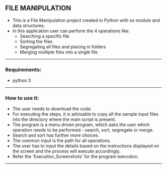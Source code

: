 ## FILE MANIPULATION
-  This is a File Manipulation project created in Python with os module and data structures.
-  In this application user can perform the 4 operations like:
	- Searching a specific file
	- Sorting the files
	- Segregating all files and placing in folders
	- Merging multiple files into a single file

***

### Requirements:
- python 3

***

### How to use it:
- The user needs to download the code.
- For executing the steps, it is advisable to copy all the sample input files into the directory where the main script is present.
- The program is a menu driven program, which asks the user which operation needs to be performed - search, sort, segregate or merge.
- Search and sort has further more choices.
- The common input is the path for all operations.
- The user has to input the details based on the instructions displayed on the screen and the process will execute accordingly.
- Refer the 'Execution_Screenshots' for the program execution.

***
